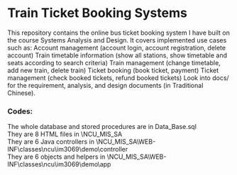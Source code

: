 # Train Ticket Booking Systems
This repository contains the online bus ticket booking system I have built on the course Systems Analysis and Design. It covers implemented use cases such as: 
Account management (account login, account registration, delete account)
Train timetable information (show all stations, show timetable and seats according to search criteria)
Train management (change timetable, add new train, delete train)
Ticket booking (book ticket, payment)
Ticket management (check booked tickets, refund booked tickets)
Look into docs/ for the requirement, analysis, and design documents (in Traditional Chinese).

### Codes:
The whole database and stored procedures are in Data_Base.sql  
They are 8 HTML files in \NCU_MIS_SA  
They are 6 Java controllers in \NCU_MIS_SA\WEB-INF\classes\ncu\im3069\demo\controller  
They are 6 objects and helpers in \NCU_MIS_SA\WEB-INF\classes\ncu\im3069\demo\app  